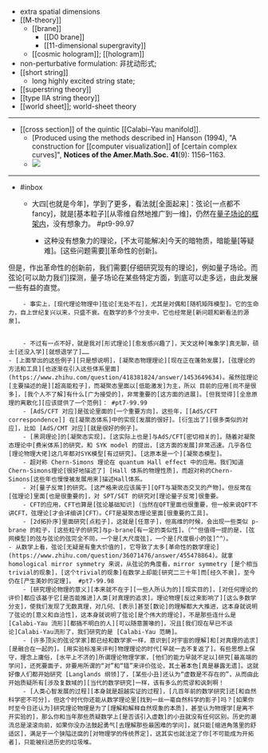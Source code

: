 - extra spatial dimensions
- [[M-theory]]
    - [[brane]]
        - [[D0 brane]]
        - [[11-dimensional supergravity]]
    - [[cosmic hologram]]; [[hologram]]
- non-perturbative formulation: 非扰动形式; 
- [[short string]]
    - long highly excited string state; 
- [[superstring theory]]
- [[type IIA string theory]]
- [[world sheet]]; world-sheet theory
- ---
- [[cross section]] of the quintic [[Calabi–Yau manifold]].
    - [Produced using the methods described in] Hanson (1994), "A construction for [[computer visualization]] of [certain complex curves]", __Notices of the Amer.Math.Soc.__ **41**(9): 1156–1163.
    - ![](https://firebasestorage.googleapis.com/v0/b/firescript-577a2.appspot.com/o/imgs%2Fapp%2FXELiu-NovaKG%2F5QEAqi-lbw.png?alt=media&token=99430d88-f683-4058-805f-216d7964f44a)
- ---
- #inbox
    - 大四[也就是今年]，学到了更多，看法就[全面起来]：弦论[一点都不 fancy]，就是[基本粒子][从零维自然地推广到一维]，仍然在[量子场论的框架内](https://zhuanlan.zhihu.com/p/398488911)，没有想象力。 #pt9-99.97


        - 这种没有想象力的理论，[不太可能解决]今天的暗物质，暗能量[等疑难]。[这些问题需要][革命性的创新]。

但是，作出革命性的创新前，我们需要[仔细研究现有的理论]，例如量子场论。而弦论[可以助力我们]探测，量子场论在某些特定方面，到底可以走多远，由此发展一些有益的直觉。


        - 事实上，[现代理论物理中]弦论[无处不在]，尤其是对偶和[随机矩阵模型]。它的生命力，自上世纪复兴以来，只盛不衰。在数学的多个分支中，它也经常是[新问题和新看法的源泉]。


        - 不过有一点不好，就是我对[形式理论][愈发感兴趣了]，天文这种[唯象学]真无聊，硕士[还没入学][就想退学了]……
    - [上面举出的这些例子][只是想说明]，[凝聚态物理理论][现在正在蓬勃发展]，[弦理论的方法和工具][也逐渐在引入这些体系里面](https://www.zhihu.com/question/418381824/answer/1453649634)。虽然弦理论[主要描述的是][超高能粒子]，而凝聚态里面以[低能激发]为主，所以 目前的应用[尚不是很多]，[我个人不了解]有什么[广为接受的]，非常重要的[这方面的进展]。[但我觉得][全息原理的离散化][应该提供了一个范例]： #pt7-99.99
        - [AdS/CFT 对应]是弦论里面的[一个重要方向]，这些年，[[AdS/CFT correspondence]] 在[凝聚态体系]中的实现[发展的很好]。[衍生出了][很多类似的对应]，比如 [AdS/CMT 对应][就是很好的例子]。
        - [黑洞理论]的[凝聚态实现]。[这实际上也是]与AdS/CFT[密切相关的]。随着对凝聚态理论中[费米体系]的研究，和 SYK model 的提出，[这方面的发展]非常迅速。几乎各位[理论物理大佬]这几年都对SYK模型[有过研究]。[这原本是一个][凝聚态模型]。
        - 超对称 Chern-Simons 理论在 quantum Hall effect 中的应用。我们知道Chern-Simons理论[很好地描述了] [Hall 体系的物理性质]，而超对称的Chern-Simons[这些年也慢慢被发展用来]描述Hall体系。
        - 对[量子反常]的研究。[这严格来说应该属于][QFT与凝聚态交叉的产物]。但反常在[弦理论]里面[也是很重要的]，对 SPT/SET 的研究对[理论量子反常]很重要。
        - CFT的应用，CFT也算是[弦论基础知识]（当然在QFT里面也很重要，但一般来说QFT不讲CFT，弦理论[才会详细讲]CFT）。CFT是凝聚态理论里面[很重要的工具]。
        - [2d拓扑序]里面研究[点粒子]，这就是[任意子]，但高维的时候，会出现一些类似 p-brane 的粒子，[这些粒子的研究]与p-brane[有一定的类似性]。（^^但值得一提的是，[弦网模型]的弦与弦论的弦完全不同，一个是[大尺度弦]，一个是[尺度极小的弦]^^）。
    - 从数学上看，弦论[无疑是有重大价值的]，它导致了太多[革命性的数学理论](https://www.zhihu.com/question/36071476/answer/455478864)。就拿 homological mirror symmetry 来说，从弦论的角度看，mirror symmetry [是个相当trivial的现象]，[这个trivial的现象]在数学上却能[研究二三十年]而[经久不衰]，至今仍在[产生美妙的定理]。 #pt7-99.98
        - [研究理论物理的意义][本来就不在于][一些人所认为的][现实目的]，[对任何理论的评价]都应该基于它[是否能推进]人类[对真理的追求]。理论物理[反过来影响了][这么多数学分支]，使我们发现了无数真理，对几何、[表示]甚至[数论]的理解都大大推进，这本身就说明了弦论的[意义和自洽性]，这本身就说明了弦论[是个伟大的理论]，不是那些连什么是 [Calabi-Yau 流形][都搞不明白的人][可以随意置喙的]。况且[我们现在早已不谈论]Calabi-Yau流形了，我们研究的是 [Calabi-Yau 范畴]。
        - [许多顶尖的弦论学家]都已经和数学家一样，意识到[对宇宙的理解]和[对真理的追求][是融合在一起的]。[用实验标准来评判]物理理论的时代[早就一去不复返了]。有些思想上保守，理念上庸俗，[水平上不济的]所谓理论物理学家，[他们的能力早就不足以]研究[最高端的学问]，还死要面子，非要用所谓的“对”和“错”来评价弦论，其土著本色[真是暴露无遗]。这就好像人们都开始研究 [Langlands 纲领]了，[某些小丑]还认为“虚数是不存在的”，从而由此开始质疑所有[涉及复数域的][当代的数学研究]一样，该有多么的荒谬和讽刺啊！
        - [人类心智发展的过程][本身就是超越实证的过程]，[几百年前的数学研究]还[和自然科学密不可分]，但这个时代你还能从数学理论里[找到一丝一毫自然科学的影子]吗？[如果你时至今日还认为]研究理论物理是为了[理解和解释自然现象的本质]，甚至认为物理学[是离不开实验的]，那么你和当年那些质疑数学上[是否该引入虚数]的小丑就没有任何区别。历史的潮流总是滚滚向前，如果你没办法鼓起勇气[去理解那些最困难的学问]，就只能[缩进角落里的舒适区]，满足于一个狭隘迂腐的[对物理学的传统界定]，这其实也就注定了你[不可能成为开拓者]，只能被扫进历史的垃圾堆。
